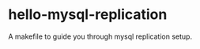 hello-mysql-replication
=======================

A makefile to guide you through mysql replication setup.

